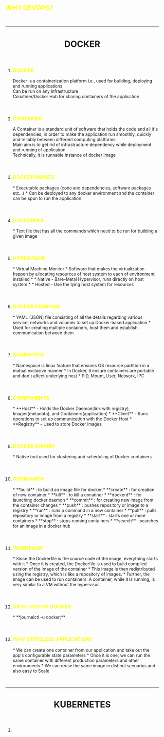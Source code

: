 <h2 style="color:yellow">WHY DEVOPS?</h2>
<br>

----------------------------------------------------------------------------------------------------------------------------------------

<h1 align="center">DOCKER</h1>
<br>

1. <h3 style="color:yellow">DOCKER</h3>
    Docker is a containerization platform i.e., used for building, deploying and running applications<br>
    Can be run on any infrastructure<br>
    Conatiner/Docker Hub for sharing containers of the application<br>
<br>

2. <h3 style="color:yellow">CONTAINER</h3>
    A Container is a standard unit of software that holds the code and all it's dependencies, in order to make the application run smoothly, quickly and reliably between different computing platforms <br>
    Main aim is to get rid of infrastructure dependency while deployment and running of application<br>
    Technically, it is runnable instance of docker image<br>
<br>    

3. <h3 style="color:yellow">DOCKER IMAGES</h3>
    * Executable packages (code and dependencies, software packages etc...)
    * Can be deployed to any docker environment and the container can be spun to run the application
<br>

4. <h3 style="color:yellow">DOCKERFILE</h3>
    * Text file that has all the commands which need to be run for building a given image
<br>

5. <h3 style="color:yellow">HYPERVISOR</h3>
    * Virtual Machine Monitor
    * Software that makes the virtualization happen by allocating resources of host system to each of environment installed
    * * Native - Bare-Metal Hypervisor, runs directly on host system
    * * Hosted - Use the lying host system for resources
<br>

6. <h3 style="color:yellow">DOCKER COMPOSE</h3>
    * YAML (JSON) file consisting of all the details regarding various service, networks and volumes to set up Docker-based application
    * Used for creating multiple containers, host them and establish communication between them
<br>

7. <h3 style="color:yellow">NAMESPACE</h3>
    * Namespace is linux feature that ensures OS resource partition in a mutual exclusive manner
    * In Docker, it ensure containers are portable and don't affect underlying host
    * PID, Mount, User, Network, IPC
<br>

8. <h3 style="color:yellow">COMPONENTS</h3>
    * **Host** - Holds the Docker Daemon(link with registry), Images(metadata), and Containers(application)
    * **Clinet** - Runs operations to set up communication with the Docker Host
    * **Registry** - Used to store Docker images
<br>

9. <h3 style="color:yellow">DOCKER SWARM</h3>
    * Native tool used for clustering and scheduling of Docker containers
<br>

10. <h3 style="color:yellow">COMMANDS</h3>
    * **build** : to build an image file for docker
    * **create** : for creation of new container
    * **kill** : to kill a conatiner
    * **dockerd** : for launching docker daemon
    * **commit** : for creating new image from the container changes
    * **push** : pushes repository or image to a registry
    * **run** : runs a command in a new container
    * **pull** : pulls repository or image from a registry
    * **start** : starts one or more containers
    * **stop** : stops running containers
    * **search** : searches for an image in a docker hub
<br>

11. <h3 style="color:yellow">WORKFLOW</h3>
    * Since the Dockerfile is the source code of the image, everything starts with it
    * Once it is created, the Dockerfile is used to build compiled version of the image of the container
    * This image is then redistributed using the registry, which is like a repository of images.
    * Further, the image can be used to run containers. A container, while it is running, is very similar to a VM without the hypervisor.
<br>

12. <h3 style="color:yellow">VIEW LOGS OF DOCKER</h3>
    * **journalctl -u docker;**
<br>

13. <h3 style="color:yellow">WHY STATELESS APPLICATION?</h3>
    * We can create one container from our application and take out the app's configurable state parameters
    * Once it is one, we can run the same container with different production parameters and other environments
    * We can reuse the same image in distinct scenarios and also easy to Scale 
<br>

----------------------------------------------------------------------------------------------------------------------------------------

<h1 align="center">KUBERNETES</h1>
<br>

1. <h3 style="color:yellow"></h3>

<br>
<h3 style="color:yellow"></h3>

<br>
<h3 style="color:yellow"></h3>

<br>
<h3 style="color:yellow"></h3>

<br>
<h3 style="color:yellow"></h3>

<br>
<h3 style="color:yellow"></h3>

<br>
<h3 style="color:yellow"></h3>

<br>
<h3 style="color:yellow"></h3>

<br>
<h3 style="color:yellow"></h3>

<br>
<h3 style="color:yellow"></h3>

<br>
<h3 style="color:yellow"></h3>

<br>
<h3 style="color:yellow"></h3>

<br>
<h3 style="color:yellow"></h3>

<br>
<h3 style="color:yellow"></h3>

<br>
<h3 style="color:yellow"></h3>

<br>

<h3 style="color:yellow"></h3>

<br>
<h3 style="color:yellow"></h3>

<br>
<h3 style="color:yellow"></h3>

<br>
<h3 style="color:yellow"></h3>

<br>
<h3 style="color:yellow"></h3>

<br>
<h3 style="color:yellow"></h3>

<br>
<h3 style="color:yellow"></h3>

<br>
<h3 style="color:yellow"></h3>

<br>
<h3 style="color:yellow"></h3>

<br>
<h3 style="color:yellow"></h3>

<br>
<h3 style="color:yellow"></h3>

<br>
<h3 style="color:yellow"></h3>

<br>
<h3 style="color:yellow"></h3>

<br>
<h3 style="color:yellow"></h3>

